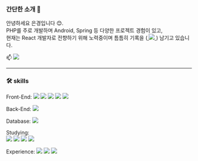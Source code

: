 
### 간단한 소개 🤚 

<p>안녕하세요 은경입니다 😊.<br />
PHP를 주로 개발하며 Android, Spring 등 다양한 프로젝트 경험이 있고,<br />
현재는 React 개발자로 전향하기 위해 노력중이며 틈틈히 기록을 (<a href="https://velog.io/@bi-sz">
<img src="https://img.shields.io/badge/velog-20C997?style=flat-square&logo=velog&logoColor=white"> 
</a>) 남기고 있습니다. </p>


 📫    <a href="mailto:wjdtjr92@naver.com">
<img src="https://img.shields.io/badge/naver-03C75A?style=flat-square&logo=naver&logoColor=white"> 
</a>

---

### 🛠️ skills 


Front-End: 
  <img src="https://img.shields.io/badge/html5-E34F26?style=flat-square&logo=html5&logoColor=white"> 
  <img src="https://img.shields.io/badge/css3-1572B6?style=flat-square&logo=css3&logoColor=white"> 
  <img src="https://img.shields.io/badge/javascript-F7DF1E?style=flat-square&logo=javascript&logoColor=white"> 
  <img src="https://img.shields.io/badge/jquery-0769AD?style=flat-square&logo=jquery&logoColor=white"> 
  <img src="https://img.shields.io/badge/bootstrap-7952B3?style=flat-square&logo=bootstrap&logoColor=white">
    
Back-End:
 <img src="https://img.shields.io/badge/PHP-777BB4?style=flat-square&logo=php&logoColor=white"/>


Database: 
  <img src="https://img.shields.io/badge/mysql-4479A1?style=flat-square&logo=mysql&logoColor=white">  


Studying:  
  <img src="https://img.shields.io/badge/React-61DAFB?style=flat-square&logo=React&logoColor=white"/>
  <img src="https://img.shields.io/badge/Next.js-000000?style=flat-square&logo=Next.js&logoColor=white"/>
  <img src="https://img.shields.io/badge/Typescript-3178C6?style=flat-square&logo=Typescript&logoColor=white"/>
  <img src="https://img.shields.io/badge/Git-F05032?style=flat-square&logo=git&logoColor=white"/>



Experience:
 <img src="https://img.shields.io/badge/java-007396?style=flat-square&logo=java&logoColor=white"/> 
 <img src="https://img.shields.io/badge/Spring-6DB33F?style=flat-square&logo=Spring&logoColor=white"/>
 <img src="https://img.shields.io/badge/ORACLE-F80000?style=flat-square&logo=oracle&logoColor=white"/>




  
